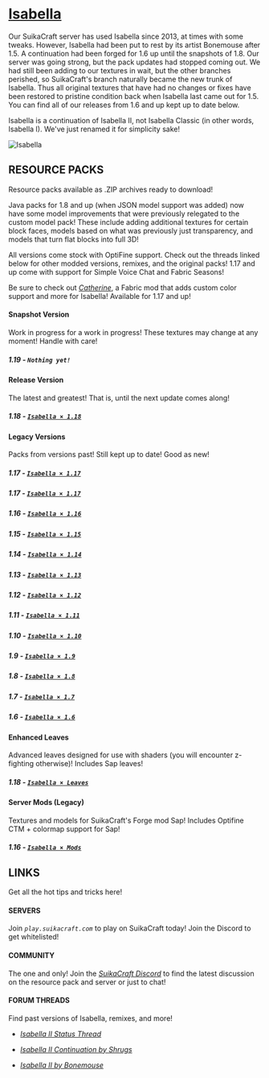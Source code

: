 # [Isabella](http://suikacraft.com)

Our SuikaCraft server has used Isabella since 2013, at times with some tweaks. However, Isabella had been put to rest by its artist Bonemouse after 1.5. A continuation had been forged for 1.6 up until the snapshots of 1.8. Our server was going strong, but the pack updates had stopped coming out. We had still been adding to our textures in wait, but the other branches perished, so SuikaCraft's branch naturally became the new trunk of Isabella. Thus all original textures that have had no changes or fixes have been restored to pristine condition back when Isabella last came out for 1.5. You can find all of our releases from 1.6 and up kept up to date below.

Isabella is a continuation of Isabella II, not Isabella Classic (in other words, Isabella I). We've just renamed it for simplicity sake!

![Isabella](https://raw.githubusercontent.com/yurisuika/Isabella/master/Isabella%20×%201.13/pack.png)

## RESOURCE PACKS

Resource packs available as .ZIP archives ready to download!

Java packs for 1.8 and up (when JSON model support was added) now have some model improvements that were previously relegated to the custom model pack! These include adding additional textures for certain block faces, models based on what was previously just transparency, and models that turn flat blocks into full 3D!

All versions come stock with OptiFine support. Check out the threads linked below for other modded versions, remixes, and the original packs! 1.17 and up come with support for Simple Voice Chat and Fabric Seasons!

Be sure to check out [*Catherine*](https://github.com/yurisuika/Catherine/), a Fabric mod that adds custom color support and more for Isabella! Available for 1.17 and up!

#### Snapshot Version

Work in progress for a work in progress! These textures may change at any moment! Handle with care!

##### 1.19 - *`Nothing yet!`*

#### Release Version

The latest and greatest! That is, until the next update comes along!

##### 1.18 - [*`Isabella × 1.18`*](https://github.com/yurisuika/Isabella/raw/master/Archives/Isabella%20×%201.18.zip)

#### Legacy Versions

Packs from versions past! Still kept up to date! Good as new!

##### 1.17 - [*`Isabella × 1.17`*](https://github.com/yurisuika/Isabella/raw/master/Archives/Isabella%20×%201.17.zip)

##### 1.17 - [*`Isabella × 1.17`*](https://github.com/yurisuika/Isabella/raw/master/Archives/Isabella%20×%201.17.zip)

##### 1.16 - [*`Isabella × 1.16`*](https://github.com/yurisuika/Isabella/raw/master/Archives/Isabella%20×%201.16.zip)

##### 1.15 - [*`Isabella × 1.15`*](https://github.com/yurisuika/Isabella/raw/master/Archives/Isabella%20×%201.15.zip)

##### 1.14 - [*`Isabella × 1.14`*](https://github.com/yurisuika/Isabella/raw/master/Archives/Isabella%20×%201.14.zip)

##### 1.13 - [*`Isabella × 1.13`*](https://github.com/yurisuika/Isabella/raw/master/Archives/Isabella%20×%201.13.zip)

##### 1.12 - [*`Isabella × 1.12`*](https://github.com/yurisuika/Isabella/raw/master/Archives/Isabella%20×%201.12.zip)

##### 1.11 - [*`Isabella × 1.11`*](https://github.com/yurisuika/Isabella/raw/master/Archives/Isabella%20×%201.11.zip)

##### 1.10 - [*`Isabella × 1.10`*](https://github.com/yurisuika/Isabella/raw/master/Archives/Isabella%20×%201.10.zip)

##### 1.9 - [*`Isabella × 1.9`*](https://github.com/yurisuika/Isabella/raw/master/Archives/Isabella%20×%201.9.zip)

##### 1.8 - [*`Isabella × 1.8`*](https://github.com/yurisuika/Isabella/raw/master/Archives/Isabella%20×%201.8.zip)

##### 1.7 - [*`Isabella × 1.7`*](https://github.com/yurisuika/Isabella/raw/master/Archives/Isabella%20×%201.7.zip)

##### 1.6 - [*`Isabella × 1.6`*](https://github.com/yurisuika/Isabella/raw/master/Archives/Isabella%20×%201.6.zip)

#### Enhanced Leaves

Advanced leaves designed for use with shaders (you will encounter z-fighting otherwise)! Includes Sap leaves!

##### 1.18 - [*`Isabella × Leaves`*](https://github.com/yurisuika/Isabella/raw/master/Archives/Isabella%20×%20Leaves.zip)

#### Server Mods (Legacy)

Textures and models for SuikaCraft's Forge mod Sap! Includes Optifine CTM + colormap support for Sap!

##### 1.16 - [*`Isabella × Mods`*](https://github.com/yurisuika/Isabella/raw/master/Archives/Isabella%20×%20Mods.zip)

## LINKS

Get all the hot tips and tricks here!

#### SERVERS

Join *`play.suikacraft.com`* to play on SuikaCraft today! Join the Discord to get whitelisted!

#### COMMUNITY

The one and only! Join the *[SuikaCraft Discord](https://discord.gg/0zdNEkQle7Qg9C1H)* to find the latest discussion on the resource pack and server or just to chat!

#### FORUM THREADS

Find past versions of Isabella, remixes, and more!

* *[Isabella II Status Thread](http://www.minecraftforum.net/forums/mapping-and-modding-java-edition/resource-packs/resource-pack-discussion/2745599)*

* *[Isabella II Continuation by Shrugs](https://www.minecraftforum.net/forums/mapping-and-modding-java-edition/resource-packs/1244972-16x-1-6-1-7-1-8beta-isabella-ii-unofficial-thread)*

* *[Isabella II by Bonemouse](http://www.minecraftforum.net/forums/mapping-and-modding-java-edition/resource-packs/1226573)*
